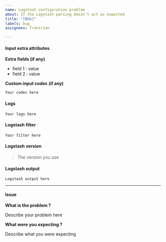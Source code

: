 ```yaml
---
name: Logstash configuration problem
about: If the Logstash parsing doesn't act as expected
title: "[BUG]"
labels: bug
assignees: Transrian

---
```


#### Input extra attributes

**Extra fields (if any)**

 - field 1 : value
 - field 2 : value

**Custom input codec (if any)**

```
Your codec here
```

#### Logs

```
Your logs here
```

#### Logstash filter

```
Your filter here
```

#### Logstash version

> The version you use

#### Logstash output

``` 
Logstash output here
```

---

#### Issue

**What is the problem ?**

Describe your problem here

**What were you expecting ?**

Describe what you were expecting
